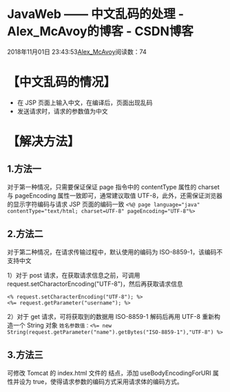 # JavaWeb —— 中文乱码的处理 - Alex_McAvoy的博客 - CSDN博客





2018年11月01日 23:43:53[Alex_McAvoy](https://me.csdn.net/u011815404)阅读数：74








# 【中文乱码的情况】
- 在 JSP 页面上输入中文，在编译后，页面出现乱码
- 发送请求时，请求的参数值为中文

# 【解决方法】

## 1.方法一

对于第一种情况，只需要保证保证 page 指令中的 contentType 属性的 charset 与 pageEncoding 属性一致即可，通常建议取值 UTF-8，此外，还需保证浏览器的显示字符编码与请求 JSP 页面的编码一致
`<%@ page language="java" contentType="text/html; charset=UTF-8" pageEncoding="UTF-8"%>`
## 2.方法二

对于第二种情况，在请求传输过程中，默认使用的编码为 ISO-8859-1，该编码不支持中文

1）对于 post 请求，在获取请求信息之前，可调用 request.setCharactorEncoding("UTF-8")，然后再获取请求信息

```
<% request.setCharacterEncoding("UTF-8"); %>
<%= request.getParameter("username"); %>
```

2）对于 get 请求，可将获取到的数据用 ISO-8859-1 解码后再用 UTF-8 重新构造一个 String 对象
`姓名参数值：<%= new String(request.getParameter("name").getBytes("ISO-8859-1"),"UTF-8") %>`
## 3.方法三

可修改 Tomcat 的 index.html 文件的 <Connector> 结点，添加 useBodyEncodingForURI 属性并设为 true，使得请求参数的编码方式采用请求体的编码方式。





